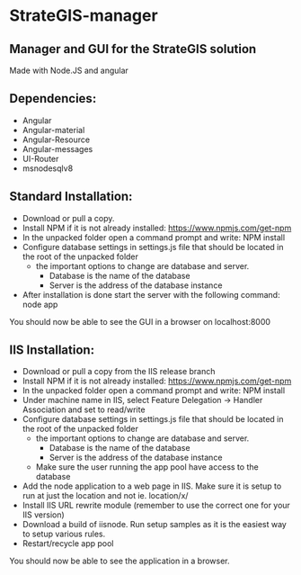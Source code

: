 # StrateGIS-manager
## Manager and GUI for the StrateGIS solution

Made with Node.JS and angular

## Dependencies:
* Angular
* Angular-material
* Angular-Resource
* Angular-messages
* UI-Router
* msnodesqlv8




## Standard Installation:

* Download or pull a copy.
* Install NPM if it is not already installed: https://www.npmjs.com/get-npm
* In the unpacked folder open a command prompt and write: NPM install
* Configure database settings in settings.js file that should be located in the root of the unpacked folder
   * the important options to change are database and server. 
      * Database is the name of the database
      * Server is the address of the database instance
* After installation is done start the server with the following command: node app

You should now be able to see the GUI in a browser on localhost:8000

## IIS Installation:

* Download or pull a copy from the IIS release branch
* Install NPM if it is not already installed: https://www.npmjs.com/get-npm
* In the unpacked folder open a command prompt and write: NPM install
* Under machine name in IIS, select Feature Delegation -> Handler Association and set to read/write
* Configure database settings in settings.js file that should be located in the root of the unpacked folder
   * the important options to change are database and server. 
      * Database is the name of the database
      * Server is the address of the database instance
   * Make sure the user running the app pool have access to the database
* Add the node application to a web page in IIS. Make sure it is setup to run at just the location and not ie. location/x/
* Install IIS URL rewrite module (remember to use the correct one for your IIS version)
* Download a build of iisnode. Run setup samples as it is the easiest way to setup various rules.
* Restart/recycle app pool

You should now be able to see the application in a browser.

